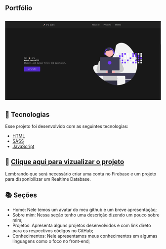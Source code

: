 ## Portfólio
## <img src="https://github.com/andrebertelli1/portfolio/blob/main/Main.PNG" />

## 🧪 Tecnologias
Esse projeto  foi desenvolvido com as seguintes tecnologias:
* <a href="https://developer.mozilla.org/pt-BR/docs/Web/HTML">HTML</a>
* <a href="https://sass-lang.com/">SASS</a>
* <a href="https://developer.mozilla.org/pt-BR/docs/Web/JavaScript">JavaScript</a>

## 🚀 <a href="https://andrebertelli.netlify.app/">Clique aqui para vizualizar o projeto</a>


Lembrando que será necessário criar uma conta no Firebase e um projeto para disponibilizar um Realtime Database.

## 📚 Seções
* Home: Nele temos um avatar do meu github e um breve apresentação;
* Sobre mim: Nessa seção tenho uma descrição dizendo um pouco sobre mim;
* Projetos: Apresenta alguns projetos desenvolvidos e com link direto para os respectivos códigos no GitHub;
* Conhecimentos: Nele apresentamos meus conhecimentos em algumas linguagens como o foco no front-end;
